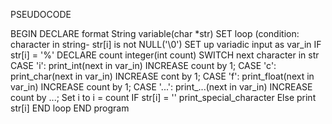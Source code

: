 PSEUDOCODE

BEGIN
        DECLARE format String variable(char *str)
        SET loop (condition: character in string- str[i] is not NULL('\0')
	SET up variadic input as var_in
	IF str[i] = '%'
	DECLARE count integer(int count)
	SWITCH next character in str
        	CASE 'i':
			print_int(next in var_in)
			INCREASE count by 1;
        	CASE 'c':
			print_char(next in var_in)
			INCREASE cont by 1;
		CASE 'f':
			print_float(next in var_in)
			INCREASE count by 1;
		CASE '...':
			print_...(next in var_in)
			INCREASE count by ...;
	Set i to i = count
	IF str[i] = '\'
		print_special_character
	Else
		print str[i]
	END loop
END program
